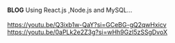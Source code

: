**BLOG** Using React.js ,Node.js and MySQL...
<br>
<br>
https://youtu.be/Q3ixb1w-QaY?si=GCeBG-gQ2qwHxicv
<br>
https://youtu.be/0aPLk2e2Z3g?si=wHh9GzI5zSSgDvoX
